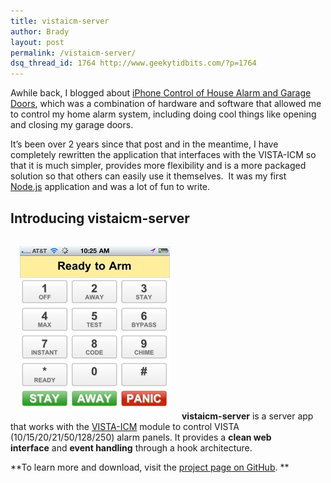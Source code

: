 ```yaml
---
title: vistaicm-server
author: Brady
layout: post
permalink: /vistaicm-server/
dsq_thread_id: 1764 http://www.geekytidbits.com/?p=1764
---
```

Awhile back, I blogged about <a href="/iphone-control-house-alarm-and-garage-doors/" target="_blank">iPhone Control of House Alarm and Garage Doors</a>, which was a combination of hardware and software that allowed me to control my home alarm system, including doing cool things like opening and closing my garage doors.

It&#8217;s been over 2 years since that post and in the meantime, I have completely rewritten the application that interfaces with the VISTA-ICM so that it is much simpler, provides more flexibility and is a more packaged solution so that others can easily use it themselves.  It was my first <a href="http://nodejs.org/" target="_blank">Node.js</a> application and was a lot of fun to write.

## Introducing vistaicm-server

[<img class="size-full wp-image-1765 alignleft" style="margin:15px;" alt="screenshot" src="/media/screenshot.png" width="240" height="262" />][1]
**vistaicm-server** is a server app that works with the [VISTA-ICM][2] module to control VISTA (10/15/20/21/50/128/250) alarm panels. It provides a **clean web interface** and **event handling** through a hook architecture.

**To learn more and download, visit the <a href="https://github.com/bradymholt/vistaicm-server" target="_blank">project page on GitHub</a>. **

 [1]: /media/screenshot.png
 [2]: http://controlworks.com/modules/Product.aspx?pid=80
